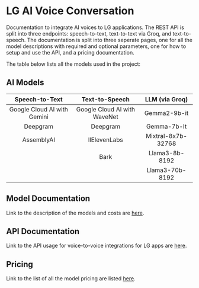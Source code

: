 # LG AI Voice Conversation

Documentation to integrate AI voices to LG applications. The REST API is split into three endpoints: speech-to-text, text-to-text via Groq, and text-to-speech. The documentation is split into three seperate pages, one for all the model descriptions with required and optional parameters, one for how to setup and use the API, and a pricing documentation.

The table below lists all the models used in the project:


## AI Models

|        Speech-to-Text       |              Text-to-Speech           |   LLM (via Groq)   |
| :-------------------------: | :-----------------------------------: | :----------------: |
| Google Cloud AI with Gemini |      Google Cloud AI with WaveNet     |    Gemma2-9b-it    |
|          Deepgram           |                Deepgram               |    Gemma-7b-It     |
|         AssemblyAI          |              llElevenLabs             | Mixtral-8x7b-32768 |
|                             |                  Bark                 |   Llama3-8b-8192   |
|                             |                                       |   Llama3-70b-8192  |


## Model Documentation

Link to the description of the models and costs are [here](./docs/models.md).


## API Documentation

Link to the API usage for voice-to-voice integrations for LG apps are [here](./docs/api.md).


## Pricing

Link to the list of all the model pricing are listed [here](./docs/pricing.md).